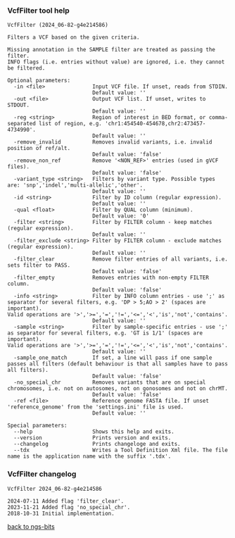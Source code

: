 ### VcfFilter tool help
	VcfFilter (2024_06-82-g4e214586)
	
	Filters a VCF based on the given criteria.
	
	Missing annotation in the SAMPLE filter are treated as passing the filter.
	INFO flags (i.e. entries without value) are ignored, i.e. they cannot be filtered.
	
	Optional parameters:
	  -in <file>               Input VCF file. If unset, reads from STDIN.
	                           Default value: ''
	  -out <file>              Output VCF list. If unset, writes to STDOUT.
	                           Default value: ''
	  -reg <string>            Region of interest in BED format, or comma-separated list of region, e.g. 'chr1:454540-454678,chr2:473457-4734990'.
	                           Default value: ''
	  -remove_invalid          Removes invalid variants, i.e. invalid position of ref/alt.
	                           Default value: 'false'
	  -remove_non_ref          Remove '<NON_REF>' entries (used in gVCF files).
	                           Default value: 'false'
	  -variant_type <string>   Filters by variant type. Possible types are: 'snp','indel','multi-allelic','other'.
	                           Default value: ''
	  -id <string>             Filter by ID column (regular expression).
	                           Default value: ''
	  -qual <float>            Filter by QUAL column (minimum).
	                           Default value: '0'
	  -filter <string>         Filter by FILTER column - keep matches (regular expression).
	                           Default value: ''
	  -filter_exclude <string> Filter by FILTER column - exclude matches (regular expression).
	                           Default value: ''
	  -filter_clear            Remove filter entries of all variants, i.e. sets filter to PASS.
	                           Default value: 'false'
	  -filter_empty            Removes entries with non-empty FILTER column.
	                           Default value: 'false'
	  -info <string>           Filter by INFO column entries - use ';' as separator for several filters, e.g. 'DP > 5;AO > 2' (spaces are important).
	Valid operations are '>','>=','=','!=','<=','<','is','not','contains'.
	                           Default value: ''
	  -sample <string>         Filter by sample-specific entries - use ';' as separator for several filters, e.g. 'GT is 1/1' (spaces are important).
	Valid operations are '>','>=','=','!=','<=','<','is','not','contains'.
	                           Default value: ''
	  -sample_one_match        If set, a line will pass if one sample passes all filters (default behaviour is that all samples have to pass all filters).
	                           Default value: 'false'
	  -no_special_chr          Removes variants that are on special chromosomes, i.e. not on autosomes, not on gonosomes and not on chrMT.
	                           Default value: 'false'
	  -ref <file>              Reference genome FASTA file. If unset 'reference_genome' from the 'settings.ini' file is used.
	                           Default value: ''
	
	Special parameters:
	  --help                   Shows this help and exits.
	  --version                Prints version and exits.
	  --changelog              Prints changeloge and exits.
	  --tdx                    Writes a Tool Definition Xml file. The file name is the application name with the suffix '.tdx'.
	
### VcfFilter changelog
	VcfFilter 2024_06-82-g4e214586
	
	2024-07-11 Added flag 'filter_clear'.
	2023-11-21 Added flag 'no_special_chr'.
	2018-10-31 Initial implementation.
[back to ngs-bits](https://github.com/imgag/ngs-bits)